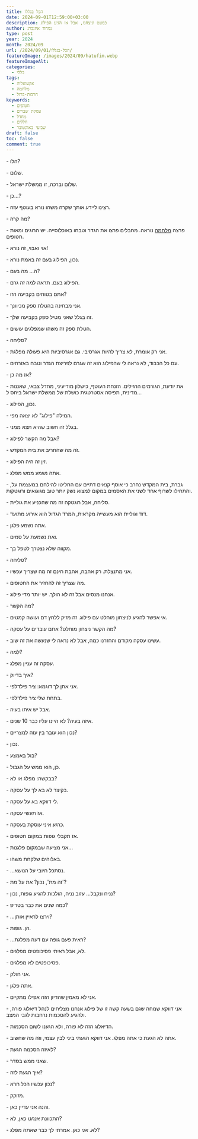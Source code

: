 ```yaml
---
title: הכל בגללו
date: 2024-09-01T12:59:00+03:00
description: כמעט וניצחנו, אבל אז הגיע הפילוג
author: נמרוד איזנברג
type: post
year: 2024
month: 2024/09
url: /2024/09/01/הכל-בגללו/
featureImage: /images/2024/09/hatufim.webp
featureImageAlt: 
categories:
  - כללי
tags:
  - אקטואליה
  - מלחמה
  - חרבות-ברזל
keywords:
  - חטופים
  - עסקת שבויים
  - מחדל
  - חללים
  - שביעי באוקטובר
draft: false
toc: false
comment: true
---
```

\- הלו?

\- שלום.

\- שלום וברכה, זו ממשלת ישראל.

\- כן...?

\- רצינו ליידע אותך שקרה משהו נורא בעוטף עזה.

\- מה קרה?

\- פרצה [מלחמה](2023-11-02-רסיסי-ברזל.md) נוראה. מחבלים פרצו את הגדר וטבחו באוכלוסייה. יש הרוגים ומאות חטופים.

\- אוי ואבוי, זה נורא!

\- נכון, הפילוג בעם זה באמת נורא. 

\- ה... מה בעם?

\- הפילוג בעם. תראה למה זה גרם.

\- אתם בטוחים בקביעה הזו?

\- אני מבחינה בהטלת ספק מכיוונך.

\- זה בגלל שאני מטיל ספק בקביעה שלך.

\- הטלת ספק זה משהו שמפלגים עושים.

\- סליחה?

\- אני רק אומרת, לא צריך להיות אגרסיבי. גם אגרסיביות היא פעולה מפלגת.

\- עם כל הכבוד, לא נראה לי שהפילוג הוא זה שגרם לפריצת הגדר וטבח באזרחים.

\- אז מה כן?

\- את יודעת, הגורמים הרגילים. הזנחת העוטף, כישלון מודיעיני, מחדל צבאי, שאננות מדינית, תפיסה אסטרטגית כושלת של ממשלת ישראל ביחס ל...

\- נכון, הפילוג.

\- המילה "פילוג" לא יצאה מפי.

\- בגלל זה חשוב שהיא תצא ממני.

\- אבל מה הקשר לפילוג?

\- זה מה שהחריב את בית המקדש.

\- זין זה היה הפילוג.

\- אתה נשמע ממש מפלג.

\- גברת, בית המקדש נחרב כי אוסף קנאים דתיים עם החליטו להילחם במעצמת על, והתחילו לשרוף אחד לשני את האסמים במקום למצוא נשק יותר טוב מגוגואים ורוגטקות.

\- סליחה, אבל רוגטקה זה מה שהכניע את גוליית.

\- דוד וגוליית הוא מעשייה מקראית, המרד הגדול הוא אירוע מתועד.

\- אתה נשמע פלגן.

\- ואת נשמעת על סמים.

\- מקווה שלא נצטרך לטפל בך.

\- סליחה?

\- אני מתנצלת. רק אהבה, אהבת חינם זה מה שצריך עכשיו.

\- מה שצריך זה להחזיר את החטופים.

\- אנחנו מנסים אבל זה לא הולך. יש יותר מדי פילוג.

\- מה הקשר?

\- אי אפשר להגיע לניצחון מוחלט עם פילוג. זה מזיק ללחץ דם ועושה קמטים.

\- מה הקשר ניצחון מוחלט? אתם עובדים על עסקה?

\- עשינו עסקה מקודם והחזרנו כמה, אבל לא נראה לי שנעשה את זה שוב.

\- למה?

\- עסקה זה עניין מפלג.

\- איך בדיוק?

\- אני אתן לך דוגמא: ציר פילדלפי.

\- בתחת שלי ציר פילדלפי.

\- אבל יש איתו בעיה.

\- איזה בעיה? לא היינו עליו כבר 10 שנים.

\- נכון הוא עובר בין עזה למצריים?

\- נכון.

\- בול באמצע?

\- כן, הוא ממש על הגבול.

\- בבקשה: מפלג או לא?

\- בקיצר לא בא לך על עסקה.

\- לי דווקא בא על עסקה.

\- אז תעשי עסקה.

\- כרגע איני עוסקת בעסקה.

\- אז תקבלי גופות במקום חטופים.

\- אני מציעה שבמקום פלגנות...

\- באלוהים שלקחת משהו.

\- ...נסתכל חיובי על הנושא.

\- זה מת', נכון? את על מת'?

\- נניח ונקבל... עזוב נניח, הולכות להגיע גופות, נכון?

\- כמה שנים את כבר בטריפ?

\- ...וירצו לראיין אותן?

\- הן. גופות.

\- ...ראית פעם גופה עם דעה מפלגת?

\- לא, אבל ראיתי פסיכופטים מפלגים.

\- פסיכופטים לא מפלגים.

\- אני חולק.

\- אתה פלגן.

\- אני לא מאמין שהדיון הזה אפילו מתקיים.

\- אני דווקא שמחה שגם בשעה קשה זו של פילוג אנחנו מצליחים לנהל דיאלוג פורה, ולהגיע להסכמות נרחבות לגבי המצב.

\- הדיאלוג הזה לא פורה, ולא הגענו לשום הסכמות.

\- אתה לא הגעת כי אתה מפלג. אני דווקא הגעתי ביני לבין עצמי, וזה מה שחשוב.

\- לאיזה הסכמה הגעת?

\- שאני ממש בסדר.

\- איך הגעת לזה?

\- נכון עכשיו הכל חרא?

\- מזוקק.

\- והנה אני עדיין כאן.

\- התכוונת *אנחנו* כאן, לא?

\- לא. *אני* כאן. אמרתי לך כבר שאתה מפלג?